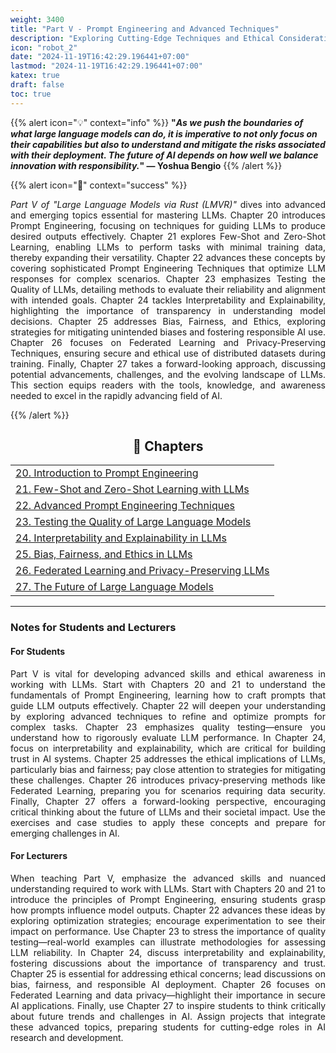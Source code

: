 ```yaml
---
weight: 3400
title: "Part V - Prompt Engineering and Advanced Techniques"
description: "Exploring Cutting-Edge Techniques and Ethical Considerations"
icon: "robot_2"
date: "2024-11-19T16:42:29.196441+07:00"
lastmod: "2024-11-19T16:42:29.196441+07:00"
katex: true
draft: false
toc: true
---
```


{{% alert icon="💡" context="info" %}}
<strong>"<em>As we push the boundaries of what large language models can do, it is imperative to not only focus on their capabilities but also to understand and mitigate the risks associated with their deployment. The future of AI depends on how well we balance innovation with responsibility.</em>" — Yoshua Bengio</strong>
{{% /alert %}}

{{% alert icon="📘" context="success" %}}
<p style="text-align: justify;">
<em>Part V of "Large Language Models via Rust (LMVR)"</em> dives into advanced and emerging topics essential for mastering LLMs. Chapter 20 introduces Prompt Engineering, focusing on techniques for guiding LLMs to produce desired outputs effectively. Chapter 21 explores Few-Shot and Zero-Shot Learning, enabling LLMs to perform tasks with minimal training data, thereby expanding their versatility. Chapter 22 advances these concepts by covering sophisticated Prompt Engineering Techniques that optimize LLM responses for complex scenarios. Chapter 23 emphasizes Testing the Quality of LLMs, detailing methods to evaluate their reliability and alignment with intended goals. Chapter 24 tackles Interpretability and Explainability, highlighting the importance of transparency in understanding model decisions. Chapter 25 addresses Bias, Fairness, and Ethics, exploring strategies for mitigating unintended biases and fostering responsible AI use. Chapter 26 focuses on Federated Learning and Privacy-Preserving Techniques, ensuring secure and ethical use of distributed datasets during training. Finally, Chapter 27 takes a forward-looking approach, discussing potential advancements, challenges, and the evolving landscape of LLMs. This section equips readers with the tools, knowledge, and awareness needed to excel in the rapidly advancing field of AI.
</p>
{{% /alert %}}

<center>

## **🧠 Chapters**

</center>

<div class="container mt-4">
    <div class="row">
        <div class="col-md-12">
            <table class="table table-hover">
                <tbody>
                    <tr>
                        <td><a href="/docs/part-v/chapter-20/" class="text-decoration-none">20. Introduction to Prompt Engineering</a></td>
                    </tr>
                    <tr>
                        <td><a href="/docs/part-v/chapter-21/" class="text-decoration-none">21. Few-Shot and Zero-Shot Learning with LLMs</a></td>
                    </tr>
                    <tr>
                        <td><a href="/docs/part-v/chapter-22/" class="text-decoration-none">22. Advanced Prompt Engineering Techniques</a></td>
                    </tr>
                    <tr>
                        <td><a href="/docs/part-v/chapter-23/" class="text-decoration-none">23. Testing the Quality of Large Language Models</a></td>
                    </tr>
                    <tr>
                        <td><a href="/docs/part-v/chapter-24/" class="text-decoration-none">24. Interpretability and Explainability in LLMs</a></td>
                    </tr>
                    <tr>
                        <td><a href="/docs/part-v/chapter-25/" class="text-decoration-none">25. Bias, Fairness, and Ethics in LLMs</a></td>
                    </tr>
                    <tr>
                        <td><a href="/docs/part-v/chapter-26/" class="text-decoration-none">26. Federated Learning and Privacy-Preserving LLMs</a></td>
                    </tr>
                    <tr>
                        <td><a href="/docs/part-v/chapter-27/" class="text-decoration-none">27. The Future of Large Language Models</a></td>
                    </tr>
                </tbody>
            </table>
        </div>
    </div>
</div>

---

### Notes for Students and Lecturers

<div class="container mt-4">
    <div class="row">
        <div class="col-md-6">
            <h4 class="text-primary">For Students</h4>
            <p style="text-align: justify;">
            Part V is vital for developing advanced skills and ethical awareness in working with LLMs. Start with Chapters 20 and 21 to understand the fundamentals of Prompt Engineering, learning how to craft prompts that guide LLM outputs effectively. Chapter 22 will deepen your understanding by exploring advanced techniques to refine and optimize prompts for complex tasks. Chapter 23 emphasizes quality testing—ensure you understand how to rigorously evaluate LLM performance. In Chapter 24, focus on interpretability and explainability, which are critical for building trust in AI systems. Chapter 25 addresses the ethical implications of LLMs, particularly bias and fairness; pay close attention to strategies for mitigating these challenges. Chapter 26 introduces privacy-preserving methods like Federated Learning, preparing you for scenarios requiring data security. Finally, Chapter 27 offers a forward-looking perspective, encouraging critical thinking about the future of LLMs and their societal impact. Use the exercises and case studies to apply these concepts and prepare for emerging challenges in AI.
            </p>
        </div>
        <div class="col-md-6">
            <h4 class="text-success">For Lecturers</h4>
            <p style="text-align: justify;">
            When teaching Part V, emphasize the advanced skills and nuanced understanding required to work with LLMs. Start with Chapters 20 and 21 to introduce the principles of Prompt Engineering, ensuring students grasp how prompts influence model outputs. Chapter 22 advances these ideas by exploring optimization strategies; encourage experimentation to see their impact on performance. Use Chapter 23 to stress the importance of quality testing—real-world examples can illustrate methodologies for assessing LLM reliability. In Chapter 24, discuss interpretability and explainability, fostering discussions about the importance of transparency and trust. Chapter 25 is essential for addressing ethical concerns; lead discussions on bias, fairness, and responsible AI deployment. Chapter 26 focuses on Federated Learning and data privacy—highlight their importance in secure AI applications. Finally, use Chapter 27 to inspire students to think critically about future trends and challenges in AI. Assign projects that integrate these advanced topics, preparing students for cutting-edge roles in AI research and development.
            </p>
        </div>
    </div>
</div>
